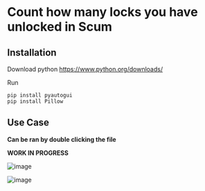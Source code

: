 # Count how many locks you have unlocked in Scum

## Installation

Download python https://www.python.org/downloads/

Run
```
pip install pyautogui
pip install Pillow
```

## Use Case
**Can be ran by double clicking the file**

**WORK IN PROGRESS**

![image](https://user-images.githubusercontent.com/60777727/167274700-ae6d582b-faf6-4530-afc6-cd46cfeb7a73.png)

![image](https://user-images.githubusercontent.com/60777727/167274702-715f184b-9f4b-441c-89ba-232b2a13a008.png)




